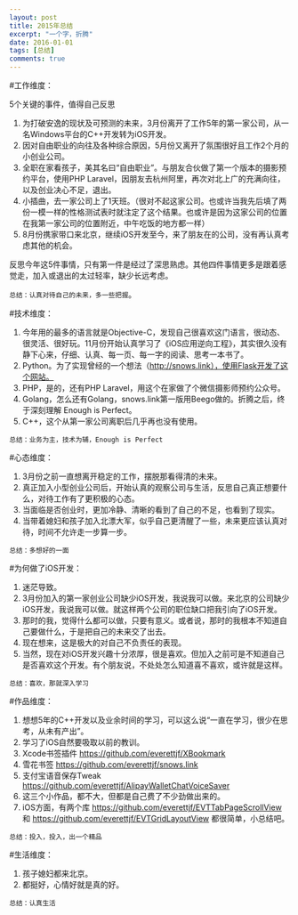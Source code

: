```yaml
---
layout: post
title: 2015年总结
excerpt: "一个字，折腾"
date: 2016-01-01
tags: [总结]
comments: true
---
```



#工作维度：

5个关键的事件，值得自己反思

1. 为打破安逸的现状及可预测的未来，3月份离开了工作5年的第一家公司，从一名Windows平台的C++开发转为iOS开发。
2. 因对自由职业的向往及各种综合原因，5月份又离开了氛围很好且工作2个月的小创业公司。
3. 全职在家看孩子，美其名曰“自由职业”。与朋友合伙做了第一个版本的摄影预约平台，使用PHP Laravel，因朋友去杭州阿里，再次对北上广的充满向往，以及创业决心不足，退出。
4. 小插曲，去一家公司上了1天班。（很对不起这家公司。也或许当我先后填了两份一模一样的性格测试表时就注定了这个结果。也或许是因为这家公司的位置在我第一家公司的位置附近，中午吃饭的地方都一样）
5. 8月份携家带口来北京，继续iOS开发至今，来了朋友在的公司，没有再认真考虑其他的机会。

反思今年这5件事情，只有第一件是经过了深思熟虑。其他四件事情更多是跟着感觉走，加入或退出的太过轻率，缺少长远考虑。

`总结：认真对待自己的未来，多一些把握`。

#技术维度：

1. 今年用的最多的语言就是Objective-C，发现自己很喜欢这门语言，很动态、很灵活、很好玩。11月份开始认真学习了《iOS应用逆向工程》，其实很久没有静下心来，仔细、认真、每一页、每一字的阅读、思考一本书了。
2. Python。为了实现曾经的一个想法（http://snows.link），使用Flask开发了这个网站。
3. PHP，是的，还有PHP Laravel，用这个在家做了个微信摄影师预约公众号。
4. Golang，怎么还有Golang，snows.link第一版用Beego做的。折腾之后，终于深刻理解 Enough is Perfect。
5. C++，这个从第一家公司离职后几乎再也没有使用。

`总结：业务为主，技术为辅，Enough is Perfect`


#心态维度：

1. 3月份之前一直想离开稳定的工作，摆脱那看得清的未来。
2. 真正加入小型创业公司后，开始认真的观察公司与生活，反思自己真正想要什么，对待工作有了更积极的心态。
3. 当面临是否创业时，更加冷静、清晰的看到了自己的不足，也看到了现实。
4. 当带着媳妇和孩子加入北漂大军，似乎自己更清醒了一些，未来更应该认真对待，时间不允许走一步算一步。

`总结：多想好的一面`

#为何做了iOS开发：

1. 迷茫导致。
2. 3月份加入的第一家创业公司缺少iOS开发，我说我可以做。来北京的公司缺少iOS开发，我说我可以做。就这样两个公司的职位缺口把我引向了iOS开发。
3. 那时的我，觉得什么都可以做，只要有意义。或者说，那时的我根本不知道自己要做什么，于是把自己的未来交了出去。
4. 现在想来，这是极大的对自己不负责任的表现。
5. 当然，现在对iOS开发兴趣十分浓厚，很是喜欢。但加入之前可是不知道自己是否喜欢这个开发。有个朋友说，不处处怎么知道喜不喜欢，或许就是这样。

`总结：喜欢，那就深入学习`

#作品维度：

1. 想想5年的C++开发以及业余时间的学习，可以这么说“一直在学习，很少在思考，从未有产出”。
2. 学习了iOS自然要吸取以前的教训。
3. Xcode书签插件 https://github.com/everettjf/XBookmark
4. 雪花书签 https://github.com/everettjf/snows.link
5. 支付宝语音保存Tweak https://github.com/everettjf/AlipayWalletChatVoiceSaver
6. 这三个小作品，都不大，但都是自己费了不少劲做出来的。
7. iOS方面，有两个库 https://github.com/everettjf/EVTTabPageScrollView 和 https://github.com/everettjf/EVTGridLayoutView 都很简单，小总结吧。

`总结：投入，投入，出一个精品`

#生活维度：

1. 孩子媳妇都来北京。
2. 都挺好，心情好就是真的好。

`总结：认真生活`